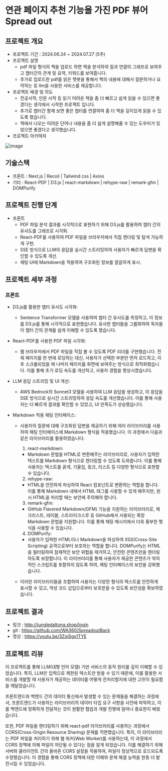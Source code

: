 # **연관 페이지 추천 기능을 가진 PDF 뷰어 Spread out**

## 프로젝트 개요

- 프로젝트 기간 :  2024.06.24 ~ 2024.07.27 (5주)
- 프로젝트 설명
    - pdf 파일 형식의 책을 업로드 하면 책을 분석하여 점과 연결의 그래프로 보여주고 챕터간의 관계 및 요약, 키워드를 보여줍니다.
    - 추가로 업로드한 pdf를 읽은 챗봇을 통해서 책의 내용에 대해서 질문하거나 요약하는 등 llm을 사용한 서비스를 제공합니다.
- 프로젝트 배경 및 의도
    - 전공서적, 인문 서적 등 읽기 어려운 책을 좀 더 빠르고 쉽게 읽을 수 있으면 좋겠다는 생각에서 시작한 프로젝트 입니다.
    - 추가로 챕터간 함께 보면 좋은 챕터를 연결하여 좀 더 책을 깊이있게 읽을 수 있도록 했습니다.
    - 책에서 나오는 어려운 단어나 내용을 좀 더 쉽게 설명해줄 수 있는 도우미가 있었으면 좋겠다고 생각했습니다.
- 프로젝트 아키텍처

![image](https://github.com/user-attachments/assets/0b8cf4ee-c035-4bea-a385-7ddbd79df209)

## 기술스택

- 프론트 : Next.js | Recoil | Tailwind css | Axios
- 기타 : React-PDF | D3.js | react-markdown | rehype-raw | remark-gfm | DOMPurify

## 프로젝트 진행 단계

- 프론트
  - PDF 파일 분석 결과를 시각적으로 표현하기 위해 D3.js를 활용하여 챕터 간의 유사도를 그래프로 시각화.
  - React-PDF를 사용하여 PDF 파일을 브라우저에서 직접 렌더링 및 탐색 가능하게 구현.
  - SSE 방식으로 LLM의 응답을 실시간 스트리밍하여 사용자가 빠르게 답변을 확인할 수 있도록 개선.
  - 채팅 UI에 Markdown을 적용하여 구조화된 정보를 깔끔하게 표시.

## 프로젝트 세부 과정

### 프론트
- D3.js를 활용한 챕터 유사도 시각화:
  - Sentence Transformer 모델을 사용하여 챕터 간 유사도를 측정하고, 이 정보를 D3.js를 통해 시각적으로 표현했습니다. 유사한 챕터들을 그룹화하여 독자들이 챕터 간의 관계를 쉽게 이해할 수 있도록 했습니다.

- React-PDF를 사용한 PDF 파일 시각화:
  - 웹 브라우저에서 PDF 파일을 직접 볼 수 있도록 PDF 리더를 구현했습니다. 전체 페이지를 한 번에 로딩하는 대신, 사용자가 선택한 부분만 먼저 로드하고, 이후 스크롤되었을 때 나머지 페이지를 화면에 보여주는 방식으로 최적화했습니다. 이를 통해 초기 로딩 속도를 개선하고, 사용자 경험을 향상시켰습니다.

- LLM 응답 스트리밍 및 UI 개선:
  - AWS Bedrock의 Sonnet3 모델을 사용하여 LLM 응답을 생성하고, 이 응답을 SSE 방식으로 실시간 스트리밍하여 응답 속도를 개선했습니다. 이를 통해 사용자는 더 빠르게 결과를 확인할 수 있었고, UI 만족도가 상승했습니다.

- Markdown 적용 채팅 인터페이스:
  - 사용자의 질문에 대해 구조화된 답변을 제공하기 위해 여러 라이브러리를 사용하여 채팅 인터페이스에 Markdown 형식을 적용했습니다. 이 과정에서 다음과 같은 라이브러리를 활용하였습니다:
  
    1. react-markdown:
      - Markdown 문법을 HTML로 변환해주는 라이브러리로, 사용자가 입력한 텍스트를 Markdown 형식으로 렌더링할 수 있도록 도와줍니다. 이를 통해 사용자는 텍스트를 굵게, 기울임, 링크, 리스트 등 다양한 형식으로 표현할 수 있습니다.

    2. rehype-raw:
      - HTML을 안전하게 파싱하여 React 컴포넌트로 변환하는 역할을 합니다. 이를 통해 Markdown 내에서 HTML 태그를 사용할 수 있게 해주지만, 원시 HTML을 처리할 때는 보안에 주의해야 합니다.

    3. remark-gfm:
      - GitHub Flavored Markdown(GFM) 기능을 지원하는 라이브러리로, 체크리스트, 테이블, 스트라이크스루 등 GitHub에서 사용되는 확장 Markdown 문법을 지원합니다. 이를 통해 채팅 메시지에서 더욱 풍부한 형식을 사용할 수 있습니다.

    4. DOMPurify:
      - 사용자가 입력한 HTML이나 Markdown을 파싱하여 XSS(Cross-Site Scripting) 공격으로부터 보호하는 역할을 합니다. DOMPurify는 HTML을 필터링하여 잠재적인 보안 위협을 제거하고, 안전한 콘텐츠만을 렌더링하도록 보장합니다. 이 라이브러리를 통해 사용자가 제공한 콘텐츠가 악의적인 스크립트를 포함하지 않도록 하여, 채팅 인터페이스의 보안을 강화했습니다.

   - 이러한 라이브러리들을 조합하여 사용자는 다양한 형식의 텍스트를 안전하게 표시할 수 있고, 악성 코드 삽입으로부터 보호받을 수 있도록 보안성을 확보하였습니다.

## 프로젝트 결과
- 링크 : http://jungledaltong.shop/login
- git : https://github.com/WA360/SpreadoutBack
- 영상 : https://youtu.be/3ZoiSgs1TYE
  
## 프로젝트 리뷰
이 프로젝트를 통해 LLM(대형 언어 모델) 기반 서비스의 동작 원리를 깊이 이해할 수 있었습니다. 특히, LLM은 입력으로 제한된 텍스트만 받을 수 있기 때문에, 이를 활용한 서비스를 개발할 때 사용자가 제공하는 데이터를 어떻게 전처리할지에 대한 고민이 필요함을 깨달았습니다.

프론트엔드와 백엔드 간의 데이터 통신에서 발생할 수 있는 문제들을 해결하는 과정에서, 프론트엔드가 사용하는 라이브러리의 데이터 타입 요구 사항을 사전에 파악하고, 이를 백엔드에 정확하게 전달하는 것이 원활한 협업과 개발 진행에 얼마나 중요한지 배웠습니다.

또한, PDF 파일을 렌더링하기 위해 react-pdf 라이브러리를 사용하는 과정에서 CORS(Cross-Origin Resource Sharing) 문제를 직면했습니다. 특히, 이 라이브러리는 PDF 파일을 처리하기 위해 웹 워커(Web Worker)를 사용하는데, 이 과정에서 CORS 정책에 의해 파일이 차단될 수 있다는 점을 알게 되었습니다. 이를 해결하기 위해 서버와 클라이언트 간의 올바른 CORS 설정을 적용하여, 파일이 정상적으로 로드되도록 수정했습니다. 이 경험을 통해 CORS 정책에 대한 이해와 문제 해결 능력을 한층 더 발전시킬 수 있었습니다.